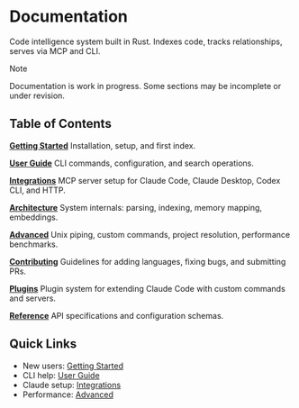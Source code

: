 # Documentation

Code intelligence system built in Rust. Indexes code, tracks relationships, serves via MCP and CLI.

> [!NOTE]
> Documentation is work in progress. Some sections may be incomplete or under revision.

## Table of Contents

**[Getting Started](getting-started/)**
Installation, setup, and first index.

**[User Guide](user-guide/)**
CLI commands, configuration, and search operations.

**[Integrations](integrations/)**
MCP server setup for Claude Code, Claude Desktop, Codex CLI, and HTTP.

**[Architecture](architecture/)**
System internals: parsing, indexing, memory mapping, embeddings.

**[Advanced](advanced/)**
Unix piping, custom commands, project resolution, performance benchmarks.

**[Contributing](contributing/)**
Guidelines for adding languages, fixing bugs, and submitting PRs.

**[Plugins](plugins/)**
Plugin system for extending Claude Code with custom commands and servers.

**[Reference](reference/)**
API specifications and configuration schemas.

## Quick Links

- New users: [Getting Started](getting-started/)
- CLI help: [User Guide](user-guide/cli-reference.md)
- Claude setup: [Integrations](integrations/claude-code.md)
- Performance: [Advanced](advanced/performance.md)
